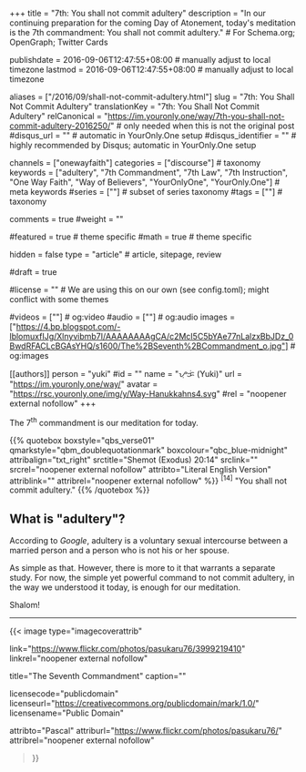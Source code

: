+++
title = "7th: You shall not commit adultery"
description = "In our continuing preparation for the  coming Day of Atonement, today's meditation is the 7th commandment: You shall not commit adultery."  # For Schema.org; OpenGraph; Twitter Cards

publishdate = 2016-09-06T12:47:55+08:00                          # manually adjust to local timezone
lastmod = 2016-09-06T12:47:55+08:00                          # manually adjust to local timezone

aliases = ["/2016/09/shall-not-commit-adultery.html"]
slug = "7th: You Shall Not Commit Adultery"
translationKey = "7th: You Shall Not Commit Adultery"
relCanonical = "https://im.youronly.one/way/7th-you-shall-not-commit-adultery-2016250/"                           # only needed when this is not the original post
#disqus_url = ""                                                    # automatic in YourOnly.One setup
#disqus_identifier = ""                                             # highly recommended by Disqus; automatic in YourOnly.One setup

channels = ["onewayfaith"]
categories = ["discourse"]                           # taxonomy
keywords = ["adultery", "7th Commandment", "7th Law", "7th Instruction", "One Way Faith", "Way of Believers", "YourOnlyOne", "YourOnly.One"]                             # meta keywords
#series = [""]                               # subset of series taxonomy
#tags = [""]                                 # taxonomy

comments = true
#weight = ""

#featured = true                              # theme specific
#math = true                                  # theme specific

hidden = false
type = "article"                                                           # article, sitepage, review

#draft = true

#license = ""                                 # We are using this on our own (see config.toml); might conflict with some themes

#videos = [""]                                # og:video
#audio = [""]                                 # og:audio
images = ["https://4.bp.blogspot.com/-lblomuxfIJg/Xlnyvibmb7I/AAAAAAAAgCA/c2McI5C5bYAe77nLalzxBbJDz_0BwdRFACLcBGAsYHQ/s1600/The%2BSeventh%2BCommandment_o.jpg"]    # og:images

[[authors]]
person = "yuki"
#id = ""
name = "ᜌᜓᜃᜒ (Yuki)"
url = "https://im.youronly.one/way/"
avatar = "https://rsc.youronly.one/img/y/Way-Hanukkahns4.svg"
#rel = "noopener external nofollow"
+++

The 7<sup>th</sup> commandment is our meditation for today.

<!--more-->

{{% quotebox boxstyle="qbs_verse01" qmarkstyle="qbm_doublequotationmark" boxcolour="qbc_blue-midnight" attribalign="txt_right" srctitle="Shemot (Exodus) 20:14" srclink="" srcrel="noopener external nofollow" attribto="Literal English Version" attriblink="" attribrel="noopener external nofollow" %}}
<sup>[14]</sup> "You shall not commit adultery."
{{% /quotebox %}}

## What is "adultery"?

According to *Google*, adultery is a voluntary sexual intercourse between a married person and a person who is not his or her spouse.

As simple as that. However, there is more to it that warrants a separate study. For now, the simple yet powerful command to not commit adultery, in the way we understood it today, is enough for our meditation.

Shalom!

---

{{< image
  type="imagecoverattrib"

  link="https://www.flickr.com/photos/pasukaru76/3999219410"
  linkrel="noopener external nofollow"

  title="The Seventh Commandment"
  caption=""

  licensecode="publicdomain"
  licenseurl="https://creativecommons.org/publicdomain/mark/1.0/"
  licensename="Public Domain"

  attribto="Pascal"
  attriburl="https://www.flickr.com/photos/pasukaru76/"
  attribrel="noopener external nofollow"
>}}

